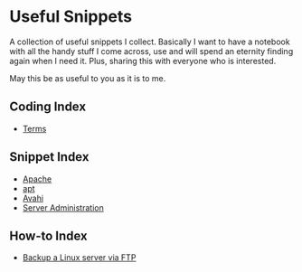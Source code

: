# Useful Snippets

A collection of useful snippets I collect. Basically I want to have a notebook with all the handy stuff I come across, use and will spend an eternity finding again when I need it. Plus, sharing this with everyone who is interested.

May this be as useful to you as it is to me.

## Coding Index

* [Terms](coding/terms.markdown)

## Snippet Index

* [Apache](snippets/apache.markdown)
* [apt](snippets/apt.markdown)
* [Avahi](snippets/avahi.markdown)
* [Server Administration](server-administration.markdown)

## How-to Index

* [Backup a Linux server via FTP](howtos/backup_a_linux_server_via_ftp.markdown)
